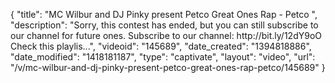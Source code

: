 {
    "title": "MC Wilbur and DJ Pinky present Petco Great Ones Rap - Petco ",
    "description": "Sorry, this contest has ended, but you can still subscribe to our channel for future ones. Subscribe to our channel: http:\/\/bit.ly\/12dY9oO Check this playlis...",
    "videoid": "145689",
    "date_created": "1394818886",
    "date_modified": "1418181187",
    "type": "captivate",
    "layout": "video",
    "url": "\/v\/mc-wilbur-and-dj-pinky-present-petco-great-ones-rap-petco\/145689"
}